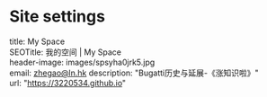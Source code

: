 # Site settings
title: My Space    				 
SEOTitle: 我的空间 | My Space    	
header-image: images/spsyha0jrk5.jpg  	
email: zhegao@ln.hk	
description: "Bugatti历史与延展-《涨知识啦》"  		
url: "https://3220534.github.io"        


>
